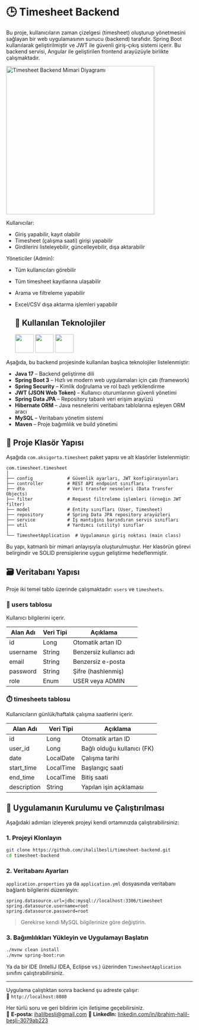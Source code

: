 # 🕒 Timesheet Backend

Bu proje, kullanıcıların zaman çizelgesi (timesheet) oluşturup yönetmesini sağlayan bir web uygulamasının sunucu (backend) tarafıdır. Spring Boot kullanılarak geliştirilmiştir ve JWT ile güvenli giriş-çıkış sistemi içerir.
Bu backend servisi, Angular ile geliştirilen frontend arayüzüyle birlikte çalışmaktadır.


<img src="https://github.com/user-attachments/assets/4be8ce84-1c33-4819-859f-7c1a51ddb282" alt="Timesheet Backend Mimari Diyagramı" width="400"/>



Kullanıcılar:
- Giriş yapabilir, kayıt olabilir
- Timesheet (çalışma saati) girişi yapabilir
- Girdilerini listeleyebilir, güncelleyebilir, dışa aktarabilir

Yöneticiler (Admin):
- Tüm kullanıcıları görebilir
- Tüm timesheet kayıtlarına ulaşabilir
- Arama ve filtreleme yapabilir
- Excel/CSV dışa aktarma işlemleri yapabilir

  ## 🧰 Kullanılan Teknolojiler

  <p align="left">
  <img src="https://cdn.jsdelivr.net/gh/devicons/devicon/icons/java/java-original.svg" width="50"/>
  <img src="https://cdn.jsdelivr.net/gh/devicons/devicon/icons/spring/spring-original.svg" width="50"/>
  <img src="https://cdn.jsdelivr.net/gh/devicons/devicon/icons/hibernate/hibernate-plain.svg" width="50"/>
</p>

Aşağıda, bu backend projesinde kullanılan başlıca teknolojiler listelenmiştir:

- **Java 17** – Backend geliştirme dili
- **Spring Boot 3** – Hızlı ve modern web uygulamaları için çatı (framework)
- **Spring Security** – Kimlik doğrulama ve rol bazlı yetkilendirme
- **JWT (JSON Web Token)** – Kullanıcı oturumlarının güvenli yönetimi
- **Spring Data JPA** – Repository tabanlı veri erişim arayüzü
- **Hibernate ORM** – Java nesnelerini veritabanı tablolarına eşleyen ORM aracı
- **MySQL** – Veritabanı yönetim sistemi
- **Maven** – Proje bağımlılık ve build yönetimi

## 📁 Proje Klasör Yapısı

Aşağıda `com.aksigorta.timesheet` paket yapısı ve alt klasörler listelenmiştir:

```
com.timesheet.timesheet
│
├── config             # Güvenlik ayarları, JWT konfigürasyonları
├── controller         # REST API endpoint sınıfları
├── dto                # Veri transfer nesneleri (Data Transfer Objects)
├── filter             # Request filtreleme işlemleri (örneğin JWT filter)
├── model              # Entity sınıfları (User, Timesheet)
├── repository         # Spring Data JPA repository arayüzleri
├── service            # İş mantığını barındıran servis sınıfları
├── util               # Yardımcı (utility) sınıflar
│
└── TimesheetApplication  # Uygulamanın giriş noktası (main class)
```

Bu yapı, katmanlı bir mimari anlayışıyla oluşturulmuştur. Her klasörün görevi belirgindir ve SOLID prensiplerine uygun geliştirme hedeflenmiştir.

## 🗃️ Veritabanı Yapısı

Proje iki temel tablo üzerinde çalışmaktadır: `users` ve `timesheets`.

### 🧑 users tablosu

Kullanıcı bilgilerini içerir.

| Alan Adı     | Veri Tipi | Açıklama               |
|--------------|-----------|------------------------|
| id           | Long      | Otomatik artan ID      |
| username     | String    | Benzersiz kullanıcı adı|
| email        | String    | Benzersiz e-posta      |
| password     | String    | Şifre (hashlenmiş)     |
| role         | Enum      | USER veya ADMIN        |

### ⏱️ timesheets tablosu

Kullanıcıların günlük/haftalık çalışma saatlerini içerir.

| Alan Adı     | Veri Tipi | Açıklama                       |
|--------------|-----------|--------------------------------|
| id           | Long      | Otomatik artan ID              |
| user_id      | Long      | Bağlı olduğu kullanıcı (FK)    |
| date         | LocalDate | Çalışma tarihi                 |
| start_time   | LocalTime | Başlangıç saati                |
| end_time     | LocalTime | Bitiş saati                    |
| description  | String    | Yapılan işin açıklaması        |


## 🔧 Uygulamanın Kurulumu ve Çalıştırılması

Aşağıdaki adımları izleyerek projeyi kendi ortamınızda çalıştırabilirsiniz:

### 1. Projeyi Klonlayın

```bash
git clone https://github.com/ihalilbesli/timesheet-backend.git
cd timesheet-backend
```

### 2. Veritabanı Ayarları

`application.properties` ya da `application.yml` dosyasında veritabanı bağlantı bilgilerini düzenleyin:

```properties
spring.datasource.url=jdbc:mysql://localhost:3306/timesheet
spring.datasource.username=root
spring.datasource.password=root
```

> Gerekirse kendi MySQL bilgilerinize göre değiştirin.

### 3. Bağımlılıkları Yükleyin ve Uygulamayı Başlatın

```bash
./mvnw clean install
./mvnw spring-boot:run
```

Ya da bir IDE (IntelliJ IDEA, Eclipse vs.) üzerinden `TimesheetApplication` sınıfını çalıştırabilirsiniz.

---

Uygulama çalıştıktan sonra backend şu adreste çalışır:  
📍 `http://localhost:8080`


Her türlü soru ve geri bildirim için iletişime geçebilirsiniz.  
📧 **E-posta:** ihalilbesli@gmail.com
🔗 **LinkedIn:** [linkedin.com/in/ibrahim-halil-beşli-3079ab223](https://www.linkedin.com/in/ibrahim-halil-be%C5%9Fli-3079ab223/)


